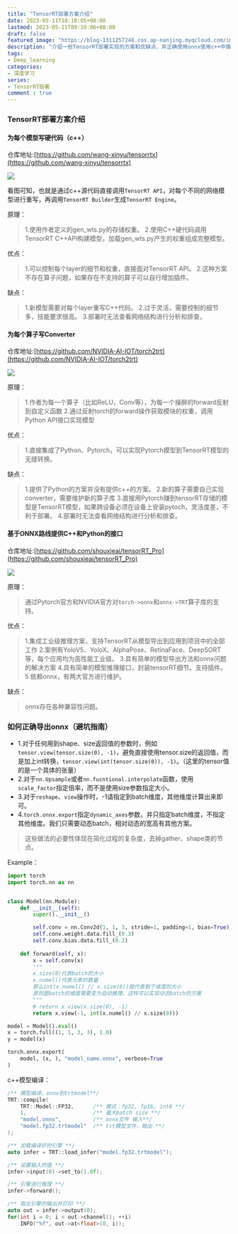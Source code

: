 ```yaml
---
title: "TensorRT部署方案介绍"
date: 2023-05-11T18:18:05+08:00
lastmod: 2023-05-11T09:19:06+08:00
draft: false
featured_image: "https://blog-1311257248.cos.ap-nanjing.myqcloud.com/imgs/deep-learning%26computer-vision/tensorrt_title.jpg"
description: "介绍一些TensorRT部署实现的方案和优缺点，并正确使用onnx使用c++中推理！"
tags:
- Deep_learning
categories:
- 深度学习
series:
- TensorRT部署
comment : true
---
```


### TensorRT部署方案介绍

#### 为每个模型写硬代码（c++）

仓库地址:[https://github.com/wang-xinyu/tensorrtx](https://github.com/wang-xinyu/tensorrtx)

![](https://blog-1311257248.cos.ap-nanjing.myqcloud.com/imgs/deep-learning%26computer-vision/img112.jpg)

看图可知，也就是通过c++源代码直接调用`TensorRT API`，对每个不同的网络模型进行重写，再调用`TensorRT Builder`生成`TensorRT Engine`。

原理：
> 1.使用作者定义的gen_wts.py的存储权重。
> 2.使用C++硬代码调用TensorRT C++API构建模型，加载gen_wts.py产生的权重组成完整模型。

优点：
> 1.可以控制每个layer的细节和权重，直接面对TensorRT API。
> 2.这种方案不存在算子问题，如果存在不支持的算子可以自行增加插件。

缺点：
> 1.新模型需要对每个layer重写C++代码。
> 2.过于灵活，需要控制的细节多，技能要求很高。
> 3.部署时无法查看网络结构进行分析和排查。

#### 为每个算子写Converter

仓库地址:[https://github.com/NVIDIA-AI-IOT/torch2trt](https://github.com/NVIDIA-AI-IOT/torch2trt)

![](https://blog-1311257248.cos.ap-nanjing.myqcloud.com/imgs/deep-learning%26computer-vision/img113.jpg)

原理：
> 1.作者为每一个算子（比如ReLU，Conv等），为每一个操醉的forward反射到自定义函数
> 2.通过反射torch的forward操作获取模块的权重，调用Python API接口实现模型

优点：
> 1.直接集成了Python、Pytorch，可以实现Pytorch模型到TensorRT模型的无缝转换。

缺点：
> 1.提供了Python的方案并没有提供c++的方案。
> 2.新的算子需要自己实现converter，需要维护新的算子库
> 3.直接用Pytorch赚到tensorRT存储的模型是TensorRT模型，如果跨设备必须在设备上安装pytoch，灵活度差，不利于部署。
> 4.部署时无法查看网络结构进行分析和排查。

#### 基于ONNX路线提供C++和Python的接口

仓库地址:[https://github.com/shouxieai/tensorRT_Pro](https://github.com/shouxieai/tensorRT_Pro)

![](https://blog-1311257248.cos.ap-nanjing.myqcloud.com/imgs/deep-learning%26computer-vision/img114.jpg)

原理：
> 通过Pytorch官方和NVIDIA官方对`torch->onnx`和`onnx->TRT`算子库的支持。

优点：
> 1.集成工业级推理方案，支持TensorRT从模型导出到应用到项目中的全部工作
> 2.案例有YoloV5、YoloX、AlphaPose、RetinaFace、DeepSORT等，每个应用均为高性能工业级。
> 3.具有简单的模型导出方法和onnx问题的解决方案
> 4.具有简单的模型推理接口，封装tensorRT细节。支持插件。
> 5.依赖onnx，有两大官方进行维护。

缺点：
> onnx存在各种兼容性问题。

### 如何正确导出onnx（避坑指南）

* 1.对于任何用到shape、size返回值的参数时，例如`tensor.view(tensor.size(0), -1)`，避免直接使用tensor.size的返回值，而是加上int转换，`tensor.view(int(tensor.size(0)), -1)`。（这里的tensor值的是一个具体的张量）
* 2.对于`nn.Upsample`或者`nn.fucntional.interpolate`函数，使用`scale_factor`指定倍率，而不是使用size参数指定大小。
* 3.对于`reshape`、`view`操作时，-1请指定到batch维度，其他维度计算出来即可。
* 4.`torch.onnx.export`指定`dynamic_axes`参数，并只指定batch维度，不指定其他维度。我们只需要动态batch，相对动态的宽高有其他方案。

> 这些做法的必要性体现在简化过程的复杂度，去掉gather、shape类的节点。

Example：
```python
import torch
import torch.nn as nn


class Model(nn.Module):
    def __init__(self):
        super().__init__()

        self.conv = nn.Conv2d(1, 1, 3, stride=1, padding=1, bias=True)
        self.conv.weight.data.fill_(0.3)
        self.conv.bias.data.fill_(0.2)
        
    def forward(self, x):
        x = self.conv(x)
        """
        x.size(0)代表batch的大小
        x.numel()代表元素的数量
        那么int(x.numel() // x.size(0))就代表剩下维度的大小
        原则是batch的维度需要变为自动推理，这样可以实现动态batch的方案
        """
        # return x.view(x.size(0), -1) 
        return x.view(-1, int(x.numel() // x.size(0)))

model = Model().eval()
x = torch.full((1, 1, 3, 3), 1.0)
y = model(x)

torch.onnx.export(
    model, (x, ), "model_name.onnx", verbose=True
)
```

c++模型编译：
```c++
/** 模型编译，onnx到trtmodel**/
TRT::compile(
    TRT::Model::FP32,      /** 模式：fp32, fp16, int8 **/
    1,                     /** 最大batch size **/
    "model.onnx",          /** onnx文件 输入**/
    "model.fp32.trtmodel"  /** trt模型文件，输出 **/
);

/** 加载编译好的引擎 **/
auto infer = TRT::load_infer("model.fp32.trtmodel");

/** 设置输入的值 **/
infer->input(0)->set_to(1.0f);

/** 引擎进行推理 **/
infer->forward();

/** 取出引擎的输出并打印 **/
auto out = infer->output(0);
for(int i = 0; i < out->channel(); ++i)
    INFO("%f", out->at<float>(0, i));
```
